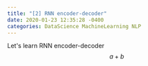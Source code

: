 ```yaml
---
title: "[2] RNN encoder-decoder"
date: 2020-01-23 12:35:28 -0400
categories: DataScience MachineLearning NLP
---
```

Let's learn RNN encoder-decoder
$$a+b$$
